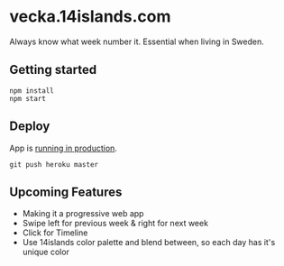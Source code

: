 # vecka.14islands.com

Always know what week number it. Essential when living in Sweden.

## Getting started

```
npm install
npm start
```

## Deploy

App is [running in production](https://vecka.herokuapp.com/).

```
git push heroku master
```

## Upcoming Features

* Making it a progressive web app
* Swipe left for previous week & right for next week
* Click for Timeline
* Use 14islands color palette and blend between, so each day has it's unique color
